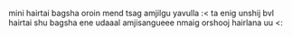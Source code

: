 mini hairtai bagsha oroin mend tsag amjilgu yavulla :< ta enig unshij bvl hairtai shu bagsha ene udaaal amjisangueee nmaig orshooj hairlana uu <:
